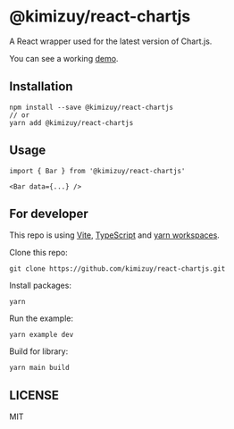 # @kimizuy/react-chartjs

A React wrapper used for the latest version of Chart.js.

You can see a working [demo](https://kimizuy.github.io/react-chartjs/).

## Installation

```
npm install --save @kimizuy/react-chartjs
// or
yarn add @kimizuy/react-chartjs
```

## Usage

```
import { Bar } from '@kimizuy/react-chartjs'

<Bar data={...} />
```

## For developer

This repo is using [Vite](https://vitejs.dev/), [TypeScript](https://www.typescriptlang.org/) and [yarn workspaces](https://classic.yarnpkg.com/lang/en/docs/workspaces/).

Clone this repo:

```
git clone https://github.com/kimizuy/react-chartjs.git
```

Install packages:

```
yarn
```

Run the example:

```
yarn example dev
```

Build for library:

```
yarn main build
```

## LICENSE

MIT
